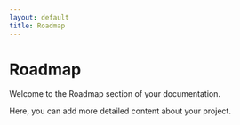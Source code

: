 ```yaml
---
layout: default
title: Roadmap
---
```


# Roadmap

Welcome to the Roadmap section of your documentation.

Here, you can add more detailed content about your project.
